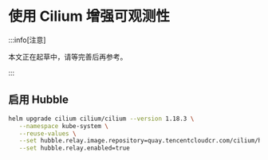 # 使用 Cilium 增强可观测性

:::info[注意]

本文正在起草中，请等完善后再参考。

:::

## 启用 Hubble

```bash
helm upgrade cilium cilium/cilium --version 1.18.3 \
   --namespace kube-system \
   --reuse-values \
   --set hubble.relay.image.repository=quay.tencentcloudcr.com/cilium/hubble-relay \
   --set hubble.relay.enabled=true
```

